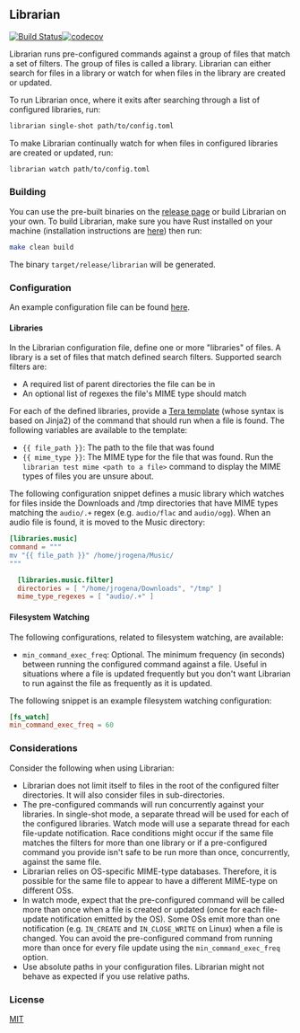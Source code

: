 ## Librarian

[![Build Status](https://github.com/jasonrogena/librarian/workflows/CI/badge.svg)](https://github.com/jasonrogena/librarian/actions?query=workflow%3ACI)[![codecov](https://codecov.io/gh/jasonrogena/librarian/branch/main/graph/badge.svg?token=O3PNGORLW8)](https://codecov.io/gh/jasonrogena/librarian)

Librarian runs pre-configured commands against a group of files that match a set of filters. The group of files is called a library. Librarian can either search for files in a library or watch for when files in the library are created or updated.

To run Librarian once, where it exits after searching through a list of configured libraries, run:

```sh
librarian single-shot path/to/config.toml
```

To make Librarian continually watch for when files in configured libraries are created or updated, run:

```sh
librarian watch path/to/config.toml
```

### Building

You can use the pre-built binaries on the [release page](./releases) or build Librarian on your own. To build Librarian, make sure you have Rust installed on your machine (installation instructions are [here](https://www.rust-lang.org/tools/install)) then run:

```sh
make clean build
```

The binary `target/release/librarian` will be generated.

### Configuration

An example configuration file can be found [here](./tests/configs/good.toml).

#### Libraries

In the Librarian configuration file, define one or more "libraries" of files. A library is a set of files that match defined search filters. Supported search filters are:

- A required list of parent directories the file can be in
- An optional list of regexes the file's MIME type should match

For each of the defined libraries, provide a [Tera template](https://tera.netlify.app/docs/#templates) (whose syntax is based on Jinja2) of the command that should run when a file is found. The following variables are available to the template:

- `{{ file_path }}`: The path to the file that was found
- `{{ mime_type }}`: The MIME type for the file that was found. Run the `librarian test mime <path to a file>` command to display the MIME types of files you are unsure about.

The following configuration snippet defines a music library which watches for files inside the Downloads and /tmp directories that have MIME types matching the `audio/.+` regex (e.g. `audio/flac` and `audio/ogg`). When an audio file is found, it is moved to the Music directory:

```toml
[libraries.music]
command = """
mv "{{ file_path }}" /home/jrogena/Music/
"""

  [libraries.music.filter]
  directories = [ "/home/jrogena/Downloads", "/tmp" ]
  mime_type_regexes = [ "audio/.+" ]
```

#### Filesystem Watching

The following configurations, related to filesystem watching, are available:

 - `min_command_exec_freq`: Optional. The minimum frequency (in seconds) between running the configured command against a file. Useful in situations where a file is updated frequently but you don't want Librarian to run against the file as frequently as it is updated.

 The following snippet is an example filesystem watching configuration:

```toml
[fs_watch]
min_command_exec_freq = 60
```

### Considerations

Consider the following when using Librarian:

- Librarian does not limit itself to files in the root of the configured filter directories. It will also consider files in sub-directories.
- The pre-configured commands will run concurrently against your libraries. In single-shot mode, a separate thread will be used for each of the configured libraries. Watch mode will use a separate thread for each file-update notification. Race conditions might occur if the same file matches the filters for more than one library or if a pre-configured command you provide isn't safe to be run more than once, concurrently, against the same file.
- Librarian relies on OS-specific MIME-type databases. Therefore, it is possible for the same file to appear to have a different MIME-type on different OSs.
- In watch mode, expect that the pre-configured command will be called more than once when a file is created or updated (once for each file-update notification emitted by the OS). Some OSs emit more than one notification (e.g. `IN_CREATE` and `IN_CLOSE_WRITE` on Linux) when a file is changed. You can avoid the pre-configured command from running more than once for every file update using the `min_command_exec_freq` option.
- Use absolute paths in your configuration files. Librarian might not behave as expected if you use relative paths.

### License

[MIT](./LICENSE)
